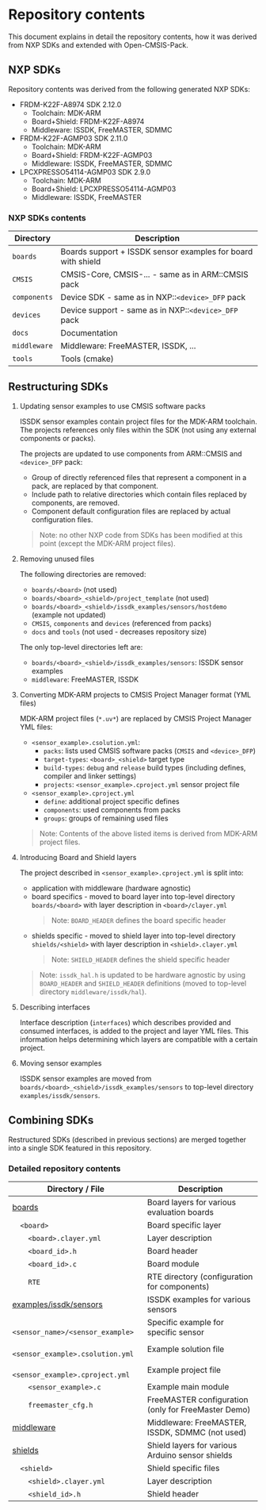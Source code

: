 # Repository contents

This document explains in detail the repository contents, how it was derived from NXP SDKs and extended with Open-CMSIS-Pack.

## NXP SDKs

Repository contents was derived from the following generated NXP SDKs:
 - FRDM-K22F-A8974 SDK 2.12.0
   - Toolchain: MDK-ARM
   - Board+Shield: FRDM-K22F-A8974
   - Middleware: ISSDK, FreeMASTER, SDMMC
 - FRDM-K22F-AGMP03 SDK 2.11.0
   - Toolchain: MDK-ARM
   - Board+Shield: FRDM-K22F-AGMP03
   - Middleware: ISSDK, FreeMASTER, SDMMC
 - LPCXPRESSO54114-AGMP03 SDK 2.9.0
   - Toolchain: MDK-ARM
   - Board+Shield: LPCXPRESSO54114-AGMP03
   - Middleware: ISSDK, FreeMASTER

### NXP SDKs contents

Directory     | Description
--------------|-------------------------------------------------------------
`boards`      | Boards support + ISSDK sensor examples for board with shield
`CMSIS`       | CMSIS-Core, CMSIS-... - same as in ARM::CMSIS pack
`components`  | Device SDK - same as in NXP::`<device>_DFP` pack
`devices`     | Device support - same as in NXP::`<device>_DFP` pack
`docs`        | Documentation
`middleware`  | Middleware: FreeMASTER, ISSDK, ...
`tools`       | Tools (cmake)

## Restructuring SDKs

1. Updating sensor examples to use CMSIS software packs

   ISSDK sensor examples contain project files for the MDK-ARM toolchain. 
   The projects references only files within the SDK (not using any external components or packs).

   The projects are updated to use components from ARM::CMSIS and `<device>_DFP` pack:
    - Group of directly referenced files that represent a component in a pack, are replaced by that component.
    - Include path to relative directories which contain files replaced by components, are removed.
    - Component default configuration files are replaced by actual configuration files.

   >Note: no other NXP code from SDKs has been modified at this point (except the MDK-ARM project files).

2. Removing unused files

   The following directories are removed:
    - `boards/<board>` (not used)
    - `boards/<board>_<shield>/project_template` (not used)
    - `boards/<board>_<shield>/issdk_examples/sensors/hostdemo` (example not updated)
    - `CMSIS`, `components` and `devices` (referenced from packs)
    - `docs` and `tools` (not used - decreases repository size)

   The only top-level directories left are:
    - `boards/<board>_<shield>/issdk_examples/sensors`: ISSDK sensor examples
    - `middleware`: FreeMASTER, ISSDK

3. Converting MDK-ARM projects to CMSIS Project Manager format (YML files)

   MDK-ARM project files (`*.uv*`) are replaced by CMSIS Project Manager YML files:
    - `<sensor_example>.csolution.yml`:
      - `packs`: lists used CMSIS software packs (`CMSIS` and `<device>_DFP`)
      - `target-types`: `<board>_<shield>` target type
      - `build-types`: `debug` and `release` build types (including defines, compiler and linker settings)
      - `projects`: `<sensor_example>.cproject.yml` sensor project file
    - `<sensor_example>.cproject.yml`
      - `define`: additional project specific defines
      - `components`: used components from packs
      - `groups`: groups of remaining used files
   >Note: Contents of the above listed items is derived from MDK-ARM project files.

4. Introducing Board and Shield layers

   The project described in `<sensor_example>.cproject.yml` is split into:
    - application with middleware (hardware agnostic)
    - board specifics - moved to board layer into top-level directory `boards/<board>` with layer description in `<board>/clayer.yml`
      >Note: `BOARD_HEADER` defines the board specific header
    - shields specific - moved to shield layer into top-level directory `shields/<shield>` with layer description in `<shield>.clayer.yml`
      >Note: `SHIELD_HEADER` defines the shield specific header

   >Note: `issdk_hal.h` is updated to be hardware agnostic by using `BOARD_HEADER` and `SHIELD_HEADER` definitions 
   (moved to top-level directory `middleware/issdk/hal`).

5. Describing interfaces

   Interface description (`interfaces`) which describes provided and consumed interfaces, is added to the project and layer YML files. 
   This information helps determining which layers are compatible with a certain project.

6. Moving sensor examples 

   ISSDK sensor examples are moved from `boards/<board>_<shield>/issdk_examples/sensors` to top-level directory `examples/issdk/sensors`.

## Combining SDKs

Restructured SDKs (described in previous sections) are merged together into a single SDK featured in this repository.

### Detailed repository contents
Directory / File                                    | Description
----------------------------------------------------|----------------------------------------------------
[boards](./boards)                                  | Board layers for various evaluation boards
&emsp;`<board>`                                     | Board specific layer
&emsp;&emsp;`<board>.clayer.yml`                    | Layer description
&emsp;&emsp;`<board_id>.h`                          | Board header
&emsp;&emsp;`<board_id>.c`                          | Board module
&emsp;&emsp;`RTE`                                   | RTE directory (configuration for components)
[examples/issdk/sensors](./examples/issdk/sensors/) | ISSDK examples for various sensors
&emsp;`<sensor_name>/<sensor_example>`              | Specific example for specific sensor
&emsp;&emsp;`<sensor_example>.csolution.yml`        | Example solution file
&emsp;&emsp;`<sensor_example>.cproject.yml`         | Example project file
&emsp;&emsp;`<sensor_example>.c`                    | Example main module
&emsp;&emsp;`freemaster_cfg.h`                      | FreeMASTER configuration (only for FreeMaster Demo)
[middleware](./middleware)                          | Middleware: FreeMASTER, ISSDK, SDMMC (not used)
[shields](./shields)                                | Shield layers for various Arduino sensor shields
&emsp;`<shield>`                                    | Shield specific files
&emsp;&emsp;`<shield>.clayer.yml`                   | Layer description
&emsp;&emsp;`<shield_id>.h`                         | Shield header
